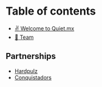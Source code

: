 # Table of contents

* [✌️ Welcome to Quiet.mx](README.md)
* [🚀 Team](team.md)

## Partnerships

* [Hardpulz](https://hardpulz.com)
* [Conquistadors](https://conquistadors.io)

